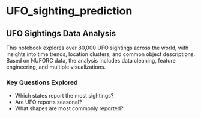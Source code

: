 # UFO_sighting_prediction

## UFO Sightings Data Analysis 

This notebook explores over 80,000 UFO sightings across the world, with insights into time trends, location clusters, and common object descriptions. Based on NUFORC data, the analysis includes data cleaning, feature engineering, and multiple visualizations.

### Key Questions Explored
- Which states report the most sightings?
- Are UFO reports seasonal?
- What shapes are most commonly reported?
